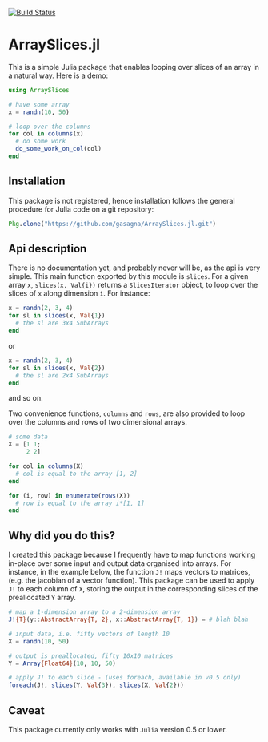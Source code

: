 [![Build Status](https://travis-ci.org/gasagna/ArraySlices.jl.svg?branch=master)](https://travis-ci.org/gasagna/ArraySlices.jl)

# ArraySlices.jl

This is a simple Julia package that enables looping over slices of an array in a natural way. Here is a demo:

```julia
using ArraySlices

# have some array
x = randn(10, 50)

# loop over the columns
for col in columns(x)
  # do some work 
  do_some_work_on_col(col)
end
```

## Installation

This package is not registered, hence installation follows the general procedure for Julia code on a git repository:
```julia
Pkg.clone("https://github.com/gasagna/ArraySlices.jl.git")
```

## Api description
There is no documentation yet, and probably never will be, as the api is very simple. This main function exported by this module is `slices`. For a given array `x`, `slices(x, Val{i})` returns a `SlicesIterator` object, to loop over the slices of `x` along dimension `i`. For instance:

```julia
x = randn(2, 3, 4)
for sl in slices(x, Val{1})
  # the sl are 3x4 SubArrays
end
```

or 

```julia
x = randn(2, 3, 4)
for sl in slices(x, Val{2})
  # the sl are 2x4 SubArrays
end
```
and so on. 

Two convenience functions, `columns` and `rows`, are also provided to loop over the columns and rows of two dimensional arrays. 

```julia
# some data
X = [1 1;
     2 2]

for col in columns(X)
  # col is equal to the array [1, 2]
end

for (i, row) in enumerate(rows(X))
  # row is equal to the array i*[1, 1]
end
```


## Why did you do this?
I created this package because I frequently have to map functions working 
in-place over some input and output data organised into arrays. For instance, 
in the example below, the function `J!` maps vectors to matrices, 
(e.g. the jacobian of a vector function). This package can be used to apply `J!`
to each column of `X`, storing the output in the corresponding slices of 
the preallocated `Y` array. 

```julia
# map a 1-dimension array to a 2-dimension array
J!{T}(y::AbstractArray{T, 2}, x::AbstractArray{T, 1}) = # blah blah

# input data, i.e. fifty vectors of length 10
X = randn(10, 50)

# output is preallocated, fifty 10x10 matrices
Y = Array{Float64}(10, 10, 50) 

# apply J! to each slice - (uses foreach, available in v0.5 only)
foreach(J!, slices(Y, Val{3}), slices(X, Val{2}))
```

## Caveat
This package currently only works with `Julia` version 0.5 or lower.